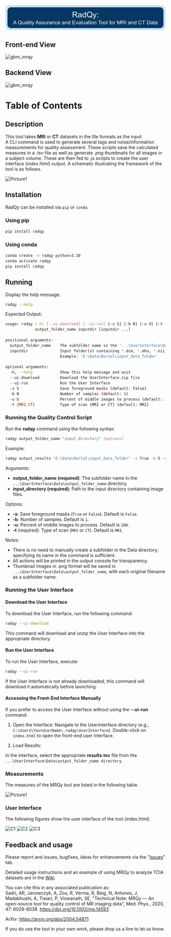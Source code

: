 <!-- ![Picture1](https://user-images.githubusercontent.com/50635618/77593997-b1492a00-6ecb-11ea-939c-c8962f371e5a.png) -->

![alt text](image.png)

## Front-end View
![gbm_mrqy](https://user-images.githubusercontent.com/50635618/77496601-b6519f00-6e21-11ea-8f52-16f33d4c66cc.gif)

## Backend View
![gbm_mrqy](https://user-images.githubusercontent.com/50635618/77506445-43095680-6e3c-11ea-9376-7be6f7cdc5d8.gif)
 


# Table of Contents






## Description


This tool takes **MRI** or **CT** datasets in the file formats as the input. \
A CLI command is used to generate several tags and noise/information measurements for quality assessment. These scripts save the calculated measures in a  _.tsv_ file as well as generate _.png_ thumbnails for all images in a subject volume. These are then fed to _.js_ scripts to create the user interface (_index.html_) output. A schematic illustrating the framework of the tool is as follows.



![Picture1](https://user-images.githubusercontent.com/50635618/76675455-07df6b80-6590-11ea-85f7-13b71a9a1ec3.png)




## Installation

RadQy can be installed via `pip` or `conda`.

### Using pip

```bash
pip install radqy
```

### Using conda

```bash
conda create -n radqy python=3.10
conda activate radqy
pip install radqy
```

## Running

Display the help message:
  
```bash
radqy --help
```
Expected Output:

```bash
usage: radqy [-h] [--ui-download] [--ui-run] [-s S] [-b B] [-u U] [-t {MRI,CT}]
             output_folder_name inputdir [inputdir ...]

positional arguments:
  output_folder_name    The subfolder name in the '...\UserInterface\Data\output_folder_name' directory.
  inputdir              Input folder(s) containing *.dcm, *.mha, *.nii, or *.mat files.
                        Example: 'E:\Data\Rectal\input_data_folder'

optional arguments:
  -h, --help            Show this help message and exit
  --ui-download         Download the UserInterface.zip file
  --ui-run              Run the User Interface
  -s S                  Save foreground masks (default: False)
  -b B                  Number of samples (default: 1)
  -u U                  Percent of middle images to process (default: 100)
  -t {MRI,CT}           Type of scan (MRI or CT) (default: MRI)
```



### Running the Quality Control Script

Run the **radqy** command using the following syntax:

```bash
radqy output_folder_name "input_directory" [options]
```

Example:

```bash
radqy output_results "E:\Data\Rectal\input_data_folder" -s True -b 5 -u 50 -t CT
```

Arguments:

- **output_folder_name (required)**: The subfolder name in the `...\UserInterface\Data\output_folder_name` directory.
- **input_directory (required)**: Path to the input directory containing image files.

Options:

- **-s**: Save foreground masks (`True` or `False`). Default is `False`.
- **-b**: Number of samples. Default is `1`.
- **-u**: Percent of middle images to process. Default is `100`.
- **-t** (required): Type of scan (`MRI` or `CT`). Default is `MRI`.

Notes:

- There is no need to manually create a subfolder in the Data directory; specifying its name in the command is sufficient.
- All actions will be printed in the output console for transparency.
- Thumbnail images in .png format will be saved in `...\UserInterface\Data\output_folder_name`, with each original filename as a subfolder name.

### Running the User Interface

#### Download the User Interface

To download the User Interface, run the following command:

```bash
radqy --ui-download
```

This command will download and unzip the User Interface into the appropriate directory.


#### Run the User Interface
To run the User Interface, execute:
  
```bash
radqy --ui-run
```

If the User Interface is not already downloaded, this command will download it automatically before launching.

#### Accessing the Front-End Interface Manually
If you prefer to access the User Interface without using the **--ui-run** command:

1. Open the Interface:
Navigate to the UserInterface directory (e.g., `C:\Users\YourUserName\.radqy\UserInterface`).
Double-click on `index.html` to open the front-end user interface.

2. Load Results:

In the interface, select the appropriate **results.tsv** file from the `...\UserInterface\Data\output_folder_name directory`.


### Measurements

The measures of the MRQy tool are listed in the following table.

![Picture1](https://user-images.githubusercontent.com/50635618/76733243-cb9a3f80-6736-11ea-8100-a1bdb6f60d3f.png)


### User Interface

The following figures show the user interface of the tool (index.html). 

![C1](https://user-images.githubusercontent.com/50635618/78467306-3ce76580-76d9-11ea-8dbd-d43f82cd29a6.PNG)
![C2](https://user-images.githubusercontent.com/50635618/78467302-3bb63880-76d9-11ea-84ff-ce44f5f8a822.PNG)
![C3](https://user-images.githubusercontent.com/50635618/78467305-3ce76580-76d9-11ea-96a8-7574042c14c6.PNG)

## Feedback and usage

Please report and issues, bugfixes, ideas for enhancements via the "[Issues](https://github.com/ccipd/MRQy/issues)" tab.

Detailed usage instructions and an example of using MRQy to analyze TCIA datasets are in the [Wiki](https://github.com/ccipd/MRQy/wiki).

You can cite this in any associated publication as:  
Sadri, AR, Janowczyk, A, Zou, R, Verma, R, Beig, N, Antunes, J, Madabhushi, A, Tiwari, P, Viswanath, SE, "Technical Note: MRQy — An open-source tool for quality control of MR imaging data", Med. Phys., 2020, 47: 6029-6038. https://doi.org/10.1002/mp.14593

ArXiv: https://arxiv.org/abs/2004.04871

If you do use the tool in your own work, please drop us a line to let us know.
